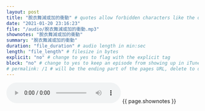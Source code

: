 ```yaml
---
layout: post
title: "脫衣舞減或加的衝動" # quotes allow forbidden characters like the colon
date: "2021-01-20 23:16:23"
file: "/audio/脫衣舞減或加的衝動.mp3"
shownotes: "脫衣舞減或加的衝動"
summary: "脫衣舞減或加的衝動"
duration: "file_duration" # audio length in min:sec
length: "file_length" # filesize in bytes
explicit: "no" # change to yes to flag with the explicit tag
block: "no" # change to yes to keep an episode from showing up in iTunes
# permalink: /1 # will be the ending part of the pages URL, delete to default to the title
---
```


<audio controls>
<source src="{{site.url}}{{site.baseurl}}{{ page.file }}" type="audio/x-mp3">
Your browser does not support the audio element.
</audio>
{{ page.shownotes }}
